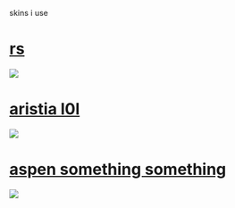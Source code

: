skins i use

# [rs](https://eyx.s-ul.eu/6Wij8lsN)
![](https://i.imgur.com/ERGSejp.jpeg)

# [aristia l0l](https://eyx.s-ul.eu/mjBd9HCq)
![](https://i.imgur.com/tj54ph8.jpeg)
 
# [aspen something something](https://i.imgur.com/602QQEE.jpeg)
![](https://eyx.s-ul.eu/pC1f09Yq)
